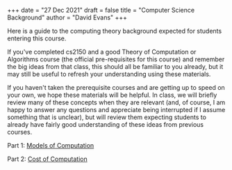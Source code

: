 +++
date = "27 Dec 2021"
draft = false
title = "Computer Science Background"
author = "David Evans"
+++

Here is a guide to the computing theory background expected for
students entering this course.

If you've completed cs2150 and a good Theory of Computation or
Algorithms course (the official pre-requisites for this course) and
remember the big ideas from that class, this should all be familiar to
you already, but it may still be useful to refresh your understanding
using these materials.

If you haven't taken the prerequisite courses and are getting up to
speed on your own, we hope these materials will be helpful. In class,
we will briefly review many of these concepts when they are relevant
(and, of course, I am happy to answer any questions and appreciate
being interrupted if I assume something that is unclear), but will
review them expecting students to already have fairly good
understanding of these ideas from previous courses.

<div class="shortsection">

Part 1: [Models of Computation](/models)</div>
<div class="shortsection">

Part 2: [Cost of Computation](/complexity) <span class="subnote"></span>
</div>




